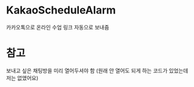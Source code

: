 # KakaoScheduleAlarm
카카오톡으로 온라인 수업 링크 자동으로 보내줌

# 참고
보내고 싶은 채팅방을 미리 열어두셔야 함
(원래 안 열어도 되게 하는 코드가 있었는데 저는 없앴어요)
